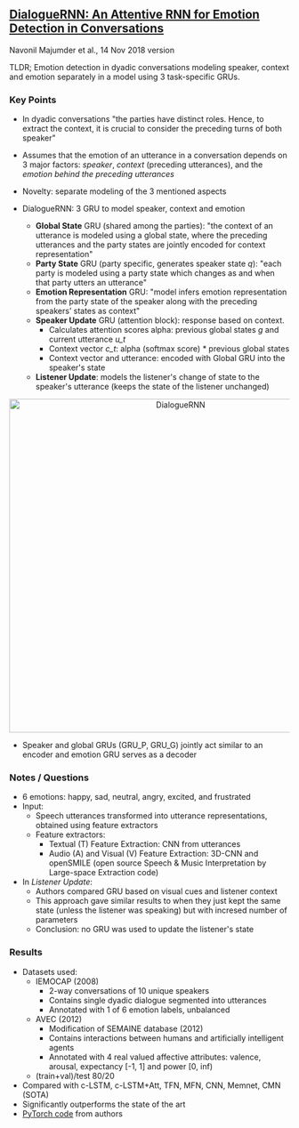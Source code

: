## [DialogueRNN: An Attentive RNN for Emotion Detection in Conversations](https://arxiv.org/abs/1811.00405)
Navonil Majumder et al., 14 Nov 2018 version

TLDR; Emotion detection in dyadic conversations modeling speaker, context and emotion separately in a model using 3 task-specific GRUs.

### Key Points
* In dyadic conversations "the parties have distinct roles. Hence, to extract the context, it is crucial to consider the preceding turns of both speaker"

* Assumes that the emotion of an utterance in a conversation depends on 3 major factors: *speaker*, *context* (preceding utterances), and the *emotion behind the preceding utterances*

* Novelty: separate modeling of the 3 mentioned aspects

* DialogueRNN: 3 GRU to model speaker, context and emotion
  * **Global State** GRU (shared among the parties): "the context of an utterance is modeled using a global state, where the preceding utterances and the party states are jointly encoded for context representation"
  * **Party State** GRU (party specific, generates speaker state *q*): "each party is modeled using a party state which changes as and when that party utters an utterance"
  * **Emotion Representation** GRU: "model infers emotion representation from the party state of the speaker along with the preceding speakers’ states as context"
  * **Speaker Update** GRU (attention block): response based on context.
    * Calculates attention scores alpha: previous global states *g* and current utterance *u_t*
    * Context vector *c_t*: alpha (softmax score) * previous global states
    * Context vector and utterance: encoded with Global GRU into the speaker's state
  * **Listener Update**: models the listener's change of state to the speaker's utterance (keeps the state of the listener unchanged)
  
<p align="center">
<img src="https://github.com/gcunhase/PaperNotes/blob/master/notes/imgs/DialogueRNN.png" width="600" alt="DialogueRNN">
</p>

* Speaker and global GRUs (GRU_P, GRU_G) jointly act similar to an encoder and emotion GRU serves as a decoder

### Notes / Questions
* 6 emotions: happy, sad, neutral, angry, excited, and frustrated
* Input:
  * Speech utterances transformed into utterance representations, obtained using feature extractors
  * Feature extractors:
    * Textual (T) Feature Extraction: CNN from utterances
    * Audio (A) and Visual (V) Feature Extraction: 3D-CNN and openSMILE (open source Speech & Music Interpretation by Large-space Extraction code)
* In *Listener Update*:
  * Authors compared GRU based on visual cues and listener context
  * This approach gave similar results to when they just kept the same state (unless the listener was speaking) but with incresed number of parameters
  * Conclusion: no GRU was used to update the listener's state

### Results
* Datasets used:
  * IEMOCAP (2008)
    * 2-way conversations of 10 unique speakers
    * Contains single dyadic dialogue segmented into utterances
    * Annotated with 1 of 6 emotion labels, unbalanced
  * AVEC (2012)
    * Modification of SEMAINE database (2012)
    * Contains interactions between humans and artificially intelligent agents
    * Annotated with 4 real valued affective attributes: valence, arousal, expectancy [-1, 1] and power [0, inf)
  * (train+val)/test 80/20
* Compared with c-LSTM, c-LSTM+Att, TFN, MFN, CNN, Memnet, CMN (SOTA)
* Significantly outperforms the state of the art 
* [PyTorch code](https://github.com/senticnet/conv-emotion) from authors
